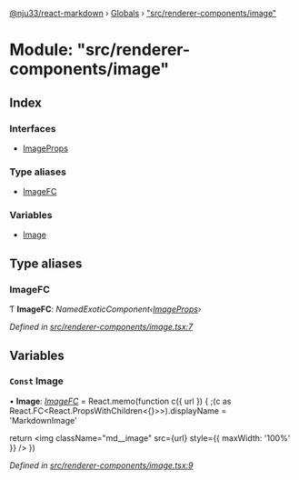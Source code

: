 [@nju33/react-markdown](../README.md) › [Globals](../globals.md) › ["src/renderer-components/image"](_src_renderer_components_image_.md)

# Module: "src/renderer-components/image"

## Index

### Interfaces

* [ImageProps](../interfaces/_src_renderer_components_image_.imageprops.md)

### Type aliases

* [ImageFC](_src_renderer_components_image_.md#imagefc)

### Variables

* [Image](_src_renderer_components_image_.md#const-image)

## Type aliases

###  ImageFC

Ƭ **ImageFC**: *NamedExoticComponent‹[ImageProps](../interfaces/_src_renderer_components_image_.imageprops.md)›*

*Defined in [src/renderer-components/image.tsx:7](https://github.com/nju33/react-markdown/blob/6bc1522/src/renderer-components/image.tsx#L7)*

## Variables

### `Const` Image

• **Image**: *[ImageFC](_src_renderer_components_image_.md#imagefc)* = React.memo(function c({ url }) {
  ;(c as React.FC<React.PropsWithChildren<{}>>).displayName = 'MarkdownImage'

  return <img className="md__image" src={url} style={{ maxWidth: '100%' }} />
})

*Defined in [src/renderer-components/image.tsx:9](https://github.com/nju33/react-markdown/blob/6bc1522/src/renderer-components/image.tsx#L9)*
